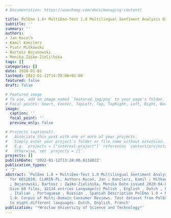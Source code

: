 ```yaml
---
# Documentation: https://wowchemy.com/docs/managing-content/

title: PolEmo 1.0+ MultiEmo-Test 1.0 Multilingual Sentiment Analysis Dataset for KES2020
subtitle: ''
summary: ''
authors:
- Jan Koco\ŉ
- Kamil Kanclerz
- Piotr Miłkowski
- Bartosz Bojanowski
- Monika Zaśko-Zieli\ŉska
tags: []
categories: []
date: 2020-01-01
lastmod: 2022-01-12T14:28:06+01:00
featured: false
draft: false

# Featured image
# To use, add an image named `featured.jpg/png` to your page's folder.
# Focal points: Smart, Center, TopLeft, Top, TopRight, Left, Right, BottomLeft, Bottom, BottomRight.
image:
  caption: ''
  focal_point: ''
  preview_only: false

# Projects (optional).
#   Associate this post with one or more of your projects.
#   Simply enter your project's folder or file name without extension.
#   E.g. `projects = ["internal-project"]` references `content/project/deep-learning/index.md`.
#   Otherwise, set `projects = []`.
projects: []
publishDate: '2022-01-12T13:28:06.613282Z'
publication_types:
- '2'
abstract: 'PolEmo 1.0 + MultiEmo-Test 1.0 Multilingual Sentiment Analysis Dataset
  for KES2020. CLARIN-PL. Authors Kocoń, Jan ; Kanclerz, Kamil ; Miłkowski, Piotr
  ; Bojanowski, Bartosz ; Zaśko-Zielińska, Monika Date issued 2020-04-02 Type corpus
  Size 60 files, 32134 entries Language(s) Polish , English , Dutch , French , German
  , Italian , Portuguese , Russian , Spanish Description PolEmo 1.0 + MultiEmo-Test
  1.0: Corpus of Multi-Domain Consumer Reviews. Test dataset from PolEmo 1.0 was translated
  to eight different languages: Dutch, English, French'
publication: '*Wrocław University of Science and Technology*'
---
```

